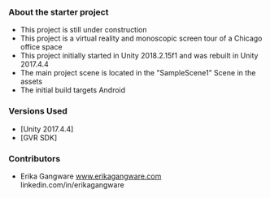 
### About the starter project

- This project is still under construction
- This project is a virtual reality and monoscopic screen tour of a Chicago office space
- This project initially started in Unity 2018.2.15f1 and was rebuilt in Unity 2017.4.4
- The main project scene is located in the "SampleScene1" Scene in the assets
- The initial build targets Android

### Versions Used

- [Unity 2017.4.4]
- [GVR SDK]

### Contributors

- Erika Gangware
www.erikagangware.com
linkedin.com/in/erikagangware
